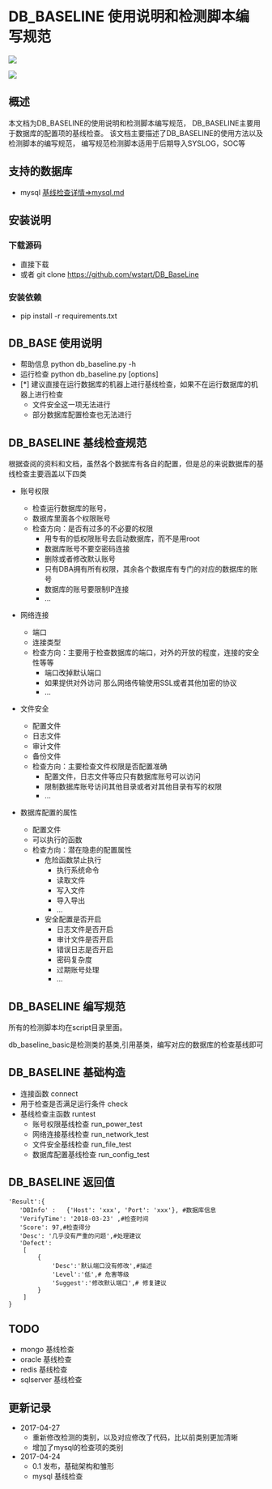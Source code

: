 # DB_BASELINE 使用说明和检测脚本编写规范
![](https://github.com/wstart/DB_BaseLine/blob/master/image/1524419076653.jpg?raw=true)

![](https://github.com/wstart/DB_BaseLine/blob/master/image/3041524440631_.pic_hd.jpg?raw=true)

## 概述
本文档为DB_BASELINE的使用说明和检测脚本编写规范，
DB_BASELINE主要用于数据库的配置项的基线检查。
该文档主要描述了DB_BASELINE的使用方法以及检测脚本的编写规范，
编写规范检测脚本适用于后期导入SYSLOG，SOC等
## 支持的数据库
- mysql [基线检查详情=>mysql.md](https://github.com/wstart/DB_BaseLine/blob/master/doc/mysql.md)

## 安装说明
### 下载源码
- 直接下载 
- 或者 git clone https://github.com/wstart/DB_BaseLine 

### 安装依赖
- pip install -r requirements.txt

## DB_BASE 使用说明
- 帮助信息 python db_baseline.py -h
- 运行检查 python db_baseline.py [options]
- [*] 建议直接在运行数据库的机器上进行基线检查，如果不在运行数据库的机器上进行检查
  - 文件安全这一项无法进行
  - 部分数据库配置检查也无法进行

## DB_BASELINE 基线检查规范
根据查阅的资料和文档，虽然各个数据库有各自的配置，但是总的来说数据库的基线检查主要涵盖以下四类

- 账号权限
    - 检查运行数据库的账号，
    - 数据库里面各个权限账号
    - 检查方向：是否有过多的不必要的权限   
        - 用专有的低权限账号去启动数据库，而不是用root
        - 数据库账号不要空密码连接
        - 删除或者修改默认账号
        - 只有DBA拥有所有权限，其余各个数据库有专门的对应的数据库的账号
        - 数据库的账号要限制IP连接
        - ...
- 网络连接
    - 端口
    - 连接类型
    - 检查方向：主要用于检查数据库的端口，对外的开放的程度，连接的安全性等等 
        -  端口改掉默认端口
        - 如果提供对外访问 那么网络传输使用SSL或者其他加密的协议  
        - ...
  
- 文件安全
    - 配置文件
    - 日志文件
    - 审计文件
    - 备份文件
    - 检查方向：主要检查文件权限是否配置准确   
        - 配置文件，日志文件等应只有数据库账号可以访问
        - 限制数据库账号访问其他目录或者对其他目录有写的权限
        - ...
- 数据库配置的属性
    - 配置文件 
    - 可以执行的函数
    - 检查方向：潜在隐患的配置属性
        - 危险函数禁止执行
            - 执行系统命令
            - 读取文件
            - 写入文件
            - 导入导出
            - ... 
        - 安全配置是否开启
            - 日志文件是否开启
            - 审计文件是否开启
            - 错误日志是否开启
            - 密码复杂度
            - 过期账号处理
            - ... 
       
## DB_BASELINE 编写规范
所有的检测脚本均在script目录里面。

db_baseline_basic是检测类的基类,引用基类，编写对应的数据库的检查基线即可

## DB_BASELINE 基础构造
- 连接函数 connect 
- 用于检查是否满足运行条件 check
- 基线检查主函数 runtest 
    - 账号权限基线检查 run_power_test 
    - 网络连接基线检查 run_network_test 
    - 文件安全基线检查 run_file_test     
    - 数据库配置基线检查 run_config_test 
    
## DB_BASELINE 返回值
```
'Result':{
   'DBInfo' :   {'Host': 'xxx', 'Port': 'xxx'}, #数据库信息
   'VerifyTime': '2018-03-23' ,#检查时间
   'Score': 97,#检查得分
   'Desc': '几乎没有严重的问题',#处理建议
   'Defect':
    [
        {
            'Desc':'默认端口没有修改',#描述
            'Level':'低',# 危害等级 
            'Suggest':'修改默认端口',# 修复建议
        }
    ]
}
```

## TODO
- mongo 基线检查
- oracle  基线检查
- redis 基线检查
- sqlserver 基线检查

## 更新记录
- 2017-04-27
    - 重新修改检测的类别，以及对应修改了代码，比以前类别更加清晰
    - 增加了mysql的检查项的类别 
- 2017-04-24  
    - 0.1 发布，基础架构和雏形
    - mysql 基线检查 


